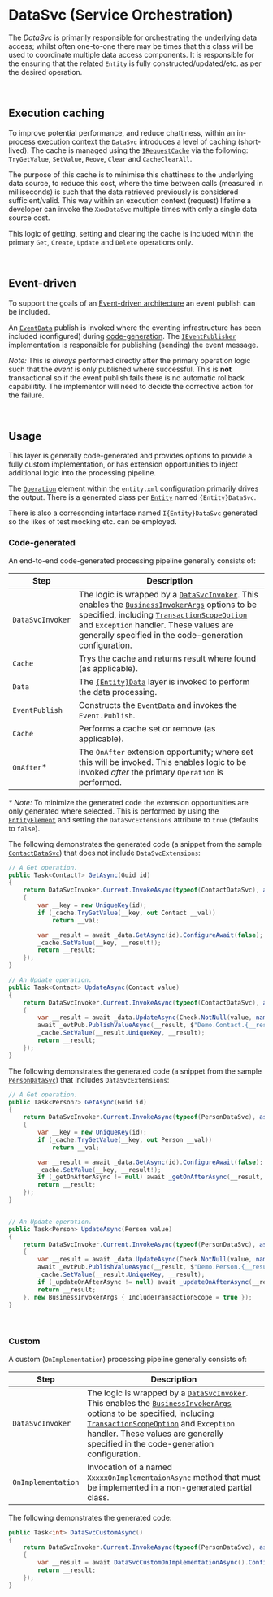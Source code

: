 ﻿# DataSvc (Service Orchestration)

The _DataSvc_ is primarily responsible for orchestrating the underlying data access; whilst often one-to-one there may be times that this class will be used to coordinate multiple data access components. It is responsible for the ensuring that the related `Entity` is fully constructed/updated/etc. as per the desired operation.

<br/>

## Execution caching

To improve potential performance, and reduce chattiness, within an in-process execution context the `DataSvc` introduces a level of caching (short-lived). The cache is managed using the [`IRequestCache`](../src/Beef.Core/Caching/IRequestCache.cs) via the following: `TryGetValue`, `SetValue`, `Reove`, `Clear` and `CacheClearAll`.

The purpose of this cache is to minimise this chattiness to the underlying data source, to reduce this cost, where the time between calls (measured in milliseconds) is such that the data retrieved previously is considered sufficient/valid. This way within an execution context (request) lifetime a developer can invoke the `XxxDataSvc` multiple times with only a single data source cost.

This logic of getting, setting and clearing the cache is included within the primary `Get`, `Create`, `Update` and `Delete` operations only.

<br>

## Event-driven

To support the goals of an [Event-driven architecture](https://en.wikipedia.org/wiki/Event-driven_architecture) an event publish can be included.

An [`EventData`](../src/Beef.Core/Events/EventData.cs) publish is invoked where the eventing infrastructure has been included (configured) during [code-generation](./tools/Beef.CodeGen.Core). The [`IEventPublisher`](../src/Beef.Core/Events/IEventPublisher.cs) implementation is responsible for publishing (sending) the event message. 

_Note:_ This is _always_ performed directly after the primary operation logic such that the _event_ is only published where successful. This is **not** transactional so if the event publish fails there is no automatic rollback capabilitity. The implementor will need to decide the corrective action for the failure.

<br/>

## Usage
 
This layer is generally code-generated and provides options to provide a fully custom implementation, or has extension opportunities to inject additional logic into the processing pipeline.

The [`Operation`](./Entity-Operation-element.md) element within the `entity.xml` configuration primarily drives the output. There is a generated class per [`Entity`](./Entity-Entity-element.md) named `{Entity}DataSvc`.

There is also a corresonding interface named `I{Entity}DataSvc` generated so the likes of test mocking etc. can be employed.

### Code-generated
 
An end-to-end code-generated processing pipeline generally consists of:

Step | Description
-|-
`DataSvcInvoker` | The logic is wrapped by a [`DataSvcInvoker`](../src/Beef.Core/Business/DataSvcInvoker.cs). This enables the [`BusinessInvokerArgs`](../src/Beef.Core/Business/BusinessInvokerBase.cs) options to be specified, including [`TransactionScopeOption`](https://docs.microsoft.com/en-us/dotnet/api/system.transactions.transactionscopeoption) and `Exception` handler. These values are generally specified in the code-generation configuration.
`Cache` | Trys the cache and returns result where found (as applicable).
`Data` | The [`{Entity}Data`](./Layer-DataSvc.md) layer is invoked to perform the data processing.
`EventPublish` | Constructs the `EventData` and invokes the `Event.Publish`.
`Cache` | Performs a cache set or remove (as applicable).
`OnAfter`* | The `OnAfter` extension opportunity; where set this will be invoked. This enables logic to be invoked _after_ the primary `Operation` is performed.

_\* Note:_ To minimize the generated code the extension opportunities are only generated where selected. This is performed by using the [`EntityElement`](./Entity-Entity-element.md) and setting the `DataSvcExtensions` attribute to `true` (defaults to `false`).

The following demonstrates the generated code (a snippet from the sample [`ContactDataSvc`](../samples/Demo/Beef.Demo.Business/DataSvc/Generated/ContactDataSvc.cs)) that does not include `DataSvcExtensions`:

``` csharp
// A Get operation.
public Task<Contact?> GetAsync(Guid id)
{
    return DataSvcInvoker.Current.InvokeAsync(typeof(ContactDataSvc), async () => 
    {
        var __key = new UniqueKey(id);
        if (_cache.TryGetValue(__key, out Contact __val))
            return __val;

        var __result = await _data.GetAsync(id).ConfigureAwait(false);
        _cache.SetValue(__key, __result!);
        return __result;
    });
}

// An Update operation.
public Task<Contact> UpdateAsync(Contact value)
{
    return DataSvcInvoker.Current.InvokeAsync(typeof(ContactDataSvc), async () => 
    {
        var __result = await _data.UpdateAsync(Check.NotNull(value, nameof(value))).ConfigureAwait(false);
        await _evtPub.PublishValueAsync(__result, $"Demo.Contact.{__result.Id}", "Update").ConfigureAwaitfalse);
        _cache.SetValue(__result.UniqueKey, __result);
        return __result;
    });
}
```

The following demonstrates the generated code (a snippet from the sample [`PersonDataSvc`](../samples/Demo/Beef.Demo.Business/DataSvc/Generated/PersonDataSvc.cs)) that includes `DataSvcExtensions`:

``` csharp
// A Get operation.
public Task<Person?> GetAsync(Guid id)
{
    return DataSvcInvoker.Current.InvokeAsync(typeof(PersonDataSvc), async () => 
    {
        var __key = new UniqueKey(id);
        if (_cache.TryGetValue(__key, out Person __val))
            return __val;

        var __result = await _data.GetAsync(id).ConfigureAwait(false);
        _cache.SetValue(__key, __result!);
        if (_getOnAfterAsync != null) await _getOnAfterAsync(__result, id).ConfigureAwait(false);
        return __result;
    });
}


// An Update operation.
public Task<Person> UpdateAsync(Person value)
{
    return DataSvcInvoker.Current.InvokeAsync(typeof(PersonDataSvc), async () => 
    {
        var __result = await _data.UpdateAsync(Check.NotNull(value, nameof(value))).ConfigureAwait(false);
        await _evtPub.PublishValueAsync(__result, $"Demo.Person.{__result.Id}", "Update").ConfigureAwait(false);
        _cache.SetValue(__result.UniqueKey, __result);
        if (_updateOnAfterAsync != null) await _updateOnAfterAsync(__result).ConfigureAwait(false);
        return __result;
    }, new BusinessInvokerArgs { IncludeTransactionScope = true });
}
```

<br/>

### Custom

A custom (`OnImplementation`) processing pipeline generally consists of:

Step | Description
-|-
`DataSvcInvoker` | The logic is wrapped by a [`DataSvcInvoker`](../src/Beef.Core/Business/DataSvcInvoker.cs). This enables the [`BusinessInvokerArgs`](../src/Beef.Core/Business/BusinessInvokerBase.cs) options to be specified, including [`TransactionScopeOption`](https://docs.microsoft.com/en-us/dotnet/api/system.transactions.transactionscopeoption) and `Exception` handler. These values are generally specified in the code-generation configuration.
`OnImplementation` | Invocation of a named `XxxxxOnImplementaionAsync` method that must be implemented in a non-generated partial class.

The following demonstrates the generated code:

``` csharp
public Task<int> DataSvcCustomAsync()
{
    return DataSvcInvoker.Current.InvokeAsync(typeof(PersonDataSvc), async () => 
    {
        var __result = await DataSvcCustomOnImplementationAsync().ConfigureAwait(false);
        return __result;
    });
}
```
